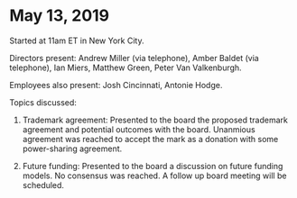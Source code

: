 May 13, 2019
=================================

Started at 11am ET in New York City.

Directors present: Andrew Miller (via telephone), Amber Baldet (via telephone), Ian Miers, Matthew Green, Peter Van Valkenburgh.

Employees also present:  Josh Cincinnati, Antonie Hodge.

Topics discussed:

1. Trademark agreement: Presented to the board the proposed trademark agreement and potential outcomes with the board. Unanmious agreement was reached to accept the mark as a donation with some power-sharing agreement.

2. Future funding: Presented to the board a discussion on future funding models. No consensus was reached. A follow up board meeting will be scheduled.
